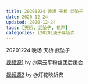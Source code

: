 ```yaml
---
title: 20201224 晚场 天桥 武坠子
date: 2020-12-24
updated: 2020-12-24
tags: [天桥, 武坠子, 相声] 
categories: (2020)庚子年场次 
---
```

20201224 晚场 天桥 武坠子



[视频源1](https://weibo.com/6574451359/JzZM7zjd9) by @栾云平粉丝团后援会

[视频源2](https://weibo.com/1950216183/JzZHX4o5N)  by @灯花映祈安